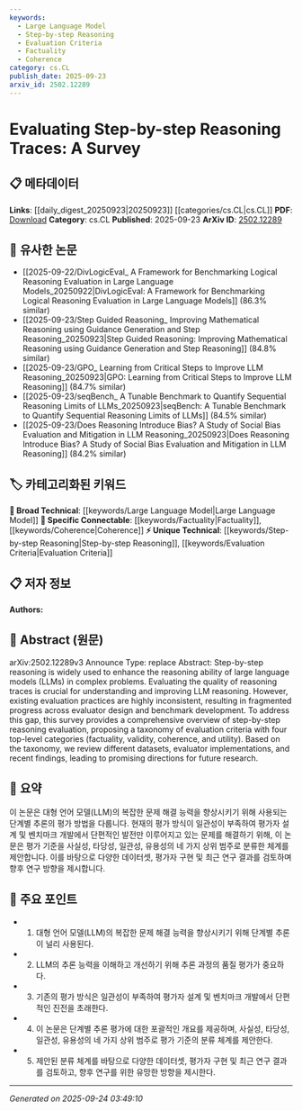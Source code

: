 ```yaml
---
keywords:
  - Large Language Model
  - Step-by-step Reasoning
  - Evaluation Criteria
  - Factuality
  - Coherence
category: cs.CL
publish_date: 2025-09-23
arxiv_id: 2502.12289
---
```


<!-- KEYWORD_LINKING_METADATA:
{
  "processed_timestamp": "2025-09-24T03:49:10.429676",
  "vocabulary_version": "1.0",
  "selected_keywords": [
    "Large Language Model",
    "Step-by-step Reasoning",
    "Evaluation Criteria",
    "Factuality",
    "Coherence"
  ],
  "rejected_keywords": [],
  "similarity_scores": {
    "Large Language Model": 0.85,
    "Step-by-step Reasoning": 0.8,
    "Evaluation Criteria": 0.78,
    "Factuality": 0.77,
    "Coherence": 0.75
  },
  "extraction_method": "AI_prompt_based",
  "budget_applied": true,
  "candidates_json": {
    "candidates": [
      {
        "surface": "Large Language Models",
        "canonical": "Large Language Model",
        "aliases": [
          "LLMs"
        ],
        "category": "broad_technical",
        "rationale": "Central to the paper's focus on reasoning traces, connecting with a wide range of NLP research.",
        "novelty_score": 0.3,
        "connectivity_score": 0.9,
        "specificity_score": 0.65,
        "link_intent_score": 0.85
      },
      {
        "surface": "Step-by-step Reasoning",
        "canonical": "Step-by-step Reasoning",
        "aliases": [
          "Sequential Reasoning"
        ],
        "category": "unique_technical",
        "rationale": "Key concept of the paper, offering a unique angle on evaluating reasoning processes.",
        "novelty_score": 0.7,
        "connectivity_score": 0.7,
        "specificity_score": 0.8,
        "link_intent_score": 0.8
      },
      {
        "surface": "Evaluation Criteria",
        "canonical": "Evaluation Criteria",
        "aliases": [
          "Assessment Criteria"
        ],
        "category": "unique_technical",
        "rationale": "Essential for linking to research on evaluation methodologies and benchmarks.",
        "novelty_score": 0.65,
        "connectivity_score": 0.75,
        "specificity_score": 0.7,
        "link_intent_score": 0.78
      },
      {
        "surface": "Factuality",
        "canonical": "Factuality",
        "aliases": [
          "Fact-checking"
        ],
        "category": "specific_connectable",
        "rationale": "Part of the proposed taxonomy, relevant for discussions on truthfulness in AI outputs.",
        "novelty_score": 0.55,
        "connectivity_score": 0.8,
        "specificity_score": 0.75,
        "link_intent_score": 0.77
      },
      {
        "surface": "Coherence",
        "canonical": "Coherence",
        "aliases": [
          "Logical Consistency"
        ],
        "category": "specific_connectable",
        "rationale": "A critical aspect of reasoning evaluation, linking to studies on narrative and logical flow.",
        "novelty_score": 0.5,
        "connectivity_score": 0.78,
        "specificity_score": 0.72,
        "link_intent_score": 0.75
      }
    ],
    "ban_list_suggestions": [
      "Evaluator Design",
      "Benchmark Development"
    ]
  },
  "decisions": [
    {
      "candidate_surface": "Large Language Models",
      "resolved_canonical": "Large Language Model",
      "decision": "linked",
      "scores": {
        "novelty": 0.3,
        "connectivity": 0.9,
        "specificity": 0.65,
        "link_intent": 0.85
      }
    },
    {
      "candidate_surface": "Step-by-step Reasoning",
      "resolved_canonical": "Step-by-step Reasoning",
      "decision": "linked",
      "scores": {
        "novelty": 0.7,
        "connectivity": 0.7,
        "specificity": 0.8,
        "link_intent": 0.8
      }
    },
    {
      "candidate_surface": "Evaluation Criteria",
      "resolved_canonical": "Evaluation Criteria",
      "decision": "linked",
      "scores": {
        "novelty": 0.65,
        "connectivity": 0.75,
        "specificity": 0.7,
        "link_intent": 0.78
      }
    },
    {
      "candidate_surface": "Factuality",
      "resolved_canonical": "Factuality",
      "decision": "linked",
      "scores": {
        "novelty": 0.55,
        "connectivity": 0.8,
        "specificity": 0.75,
        "link_intent": 0.77
      }
    },
    {
      "candidate_surface": "Coherence",
      "resolved_canonical": "Coherence",
      "decision": "linked",
      "scores": {
        "novelty": 0.5,
        "connectivity": 0.78,
        "specificity": 0.72,
        "link_intent": 0.75
      }
    }
  ]
}
-->

# Evaluating Step-by-step Reasoning Traces: A Survey

## 📋 메타데이터

**Links**: [[daily_digest_20250923|20250923]] [[categories/cs.CL|cs.CL]]
**PDF**: [Download](https://arxiv.org/pdf/2502.12289.pdf)
**Category**: cs.CL
**Published**: 2025-09-23
**ArXiv ID**: [2502.12289](https://arxiv.org/abs/2502.12289)

## 🔗 유사한 논문
- [[2025-09-22/DivLogicEval_ A Framework for Benchmarking Logical Reasoning Evaluation in Large Language Models_20250922|DivLogicEval: A Framework for Benchmarking Logical Reasoning Evaluation in Large Language Models]] (86.3% similar)
- [[2025-09-23/Step Guided Reasoning_ Improving Mathematical Reasoning using Guidance Generation and Step Reasoning_20250923|Step Guided Reasoning: Improving Mathematical Reasoning using Guidance Generation and Step Reasoning]] (84.8% similar)
- [[2025-09-23/GPO_ Learning from Critical Steps to Improve LLM Reasoning_20250923|GPO: Learning from Critical Steps to Improve LLM Reasoning]] (84.7% similar)
- [[2025-09-23/seqBench_ A Tunable Benchmark to Quantify Sequential Reasoning Limits of LLMs_20250923|seqBench: A Tunable Benchmark to Quantify Sequential Reasoning Limits of LLMs]] (84.5% similar)
- [[2025-09-23/Does Reasoning Introduce Bias? A Study of Social Bias Evaluation and Mitigation in LLM Reasoning_20250923|Does Reasoning Introduce Bias? A Study of Social Bias Evaluation and Mitigation in LLM Reasoning]] (84.2% similar)

## 🏷️ 카테고리화된 키워드
**🧠 Broad Technical**: [[keywords/Large Language Model|Large Language Model]]
**🔗 Specific Connectable**: [[keywords/Factuality|Factuality]], [[keywords/Coherence|Coherence]]
**⚡ Unique Technical**: [[keywords/Step-by-step Reasoning|Step-by-step Reasoning]], [[keywords/Evaluation Criteria|Evaluation Criteria]]

## 📋 저자 정보

**Authors:** 

## 📄 Abstract (원문)

arXiv:2502.12289v3 Announce Type: replace 
Abstract: Step-by-step reasoning is widely used to enhance the reasoning ability of large language models (LLMs) in complex problems. Evaluating the quality of reasoning traces is crucial for understanding and improving LLM reasoning. However, existing evaluation practices are highly inconsistent, resulting in fragmented progress across evaluator design and benchmark development. To address this gap, this survey provides a comprehensive overview of step-by-step reasoning evaluation, proposing a taxonomy of evaluation criteria with four top-level categories (factuality, validity, coherence, and utility). Based on the taxonomy, we review different datasets, evaluator implementations, and recent findings, leading to promising directions for future research.

## 📝 요약

이 논문은 대형 언어 모델(LLM)의 복잡한 문제 해결 능력을 향상시키기 위해 사용되는 단계별 추론의 평가 방법을 다룹니다. 현재의 평가 방식이 일관성이 부족하여 평가자 설계 및 벤치마크 개발에서 단편적인 발전만 이루어지고 있는 문제를 해결하기 위해, 이 논문은 평가 기준을 사실성, 타당성, 일관성, 유용성의 네 가지 상위 범주로 분류한 체계를 제안합니다. 이를 바탕으로 다양한 데이터셋, 평가자 구현 및 최근 연구 결과를 검토하며 향후 연구 방향을 제시합니다.

## 🎯 주요 포인트

- 1. 대형 언어 모델(LLM)의 복잡한 문제 해결 능력을 향상시키기 위해 단계별 추론이 널리 사용된다.
- 2. LLM의 추론 능력을 이해하고 개선하기 위해 추론 과정의 품질 평가가 중요하다.
- 3. 기존의 평가 방식은 일관성이 부족하여 평가자 설계 및 벤치마크 개발에서 단편적인 진전을 초래한다.
- 4. 이 논문은 단계별 추론 평가에 대한 포괄적인 개요를 제공하며, 사실성, 타당성, 일관성, 유용성의 네 가지 상위 범주로 평가 기준의 분류 체계를 제안한다.
- 5. 제안된 분류 체계를 바탕으로 다양한 데이터셋, 평가자 구현 및 최근 연구 결과를 검토하고, 향후 연구를 위한 유망한 방향을 제시한다.


---

*Generated on 2025-09-24 03:49:10*